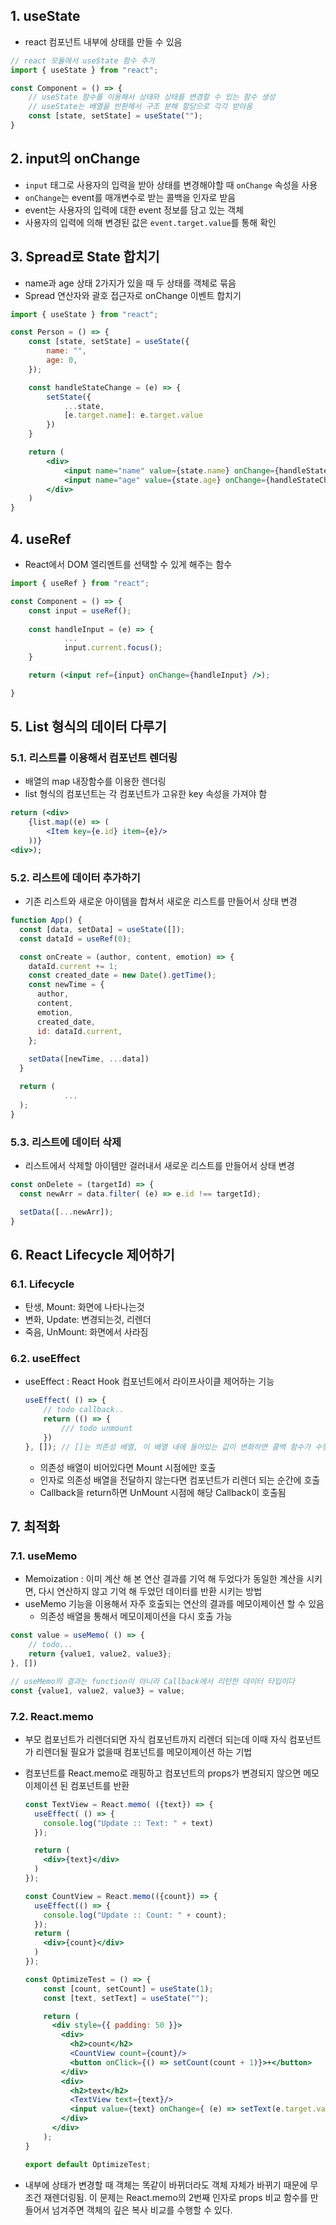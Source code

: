 ## 1. useState

- react 컴포넌트 내부에 상태를 만들 수 있음

```jsx
// react 모듈에서 useState 함수 추가
import { useState } from "react";

const Component = () => {
	// useState 함수를 이용해서 상태와 상태를 변경할 수 있는 함수 생성
	// useState는 배열을 반환해서 구조 분해 할당으로 각각 받아옴
	const [state, setState] = useState("");
}
```

## 2. input의 onChange

- `input` 태그로 사용자의 입력을 받아 상태를 변경해야할 때 `onChange` 속성을 사용
- `onChange`는 event를 매개변수로 받는 콜백을 인자로 받음
- event는 사용자의 입력에 대한 event 정보를 담고 있는 객체
- 사용자의 입력에 의해 변경된 값은 `event.target.value`를 통해 확인

## 3. Spread로 State 합치기

- name과 age 상태 2가지가 있을 때 두 상태를 객체로 묶음
- Spread 연산자와 괄호 접근자로 onChange 이벤트 합치기

```jsx
import { useState } from "react";

const Person = () => {
	const [state, setState] = useState({
		name: "",
		age: 0,
	});

	const handleStateChange = (e) => {
		setState({
			...state,
			[e.target.name]: e.target.value
		})
	}

	return (
		<div>
			<input name="name" value={state.name} onChange={handleStateChange}></div>
			<input name="age" value={state.age} onChange={handleStateChange}></div>
		</div>
	)
}
```

## 4. useRef

- React에서 DOM 엘리멘트를 선택할 수 있게 해주는 함수

```jsx
import { useRef } from "react";

const Component = () => {
	const input = useRef();
	
	const handleInput = (e) => {
			...
			input.current.focus();
	}

	return (<input ref={input} onChange={handleInput} />);

}
```

## 5. List 형식의 데이터 다루기

### 5.1. 리스트를 이용해서 컴포넌트 렌더링

- 배열의 map 내장함수를 이용한 렌더링
- list 형식의 컴포넌트는 각 컴포넌트가 고유한 key 속성을 가져야 함

```jsx
return (<div>
	{list.map((e) => (
	    <Item key={e.id} item={e}/>
	))}
<div>);
```

### 5.2. 리스트에 데이터 추가하기

- 기존 리스트와 새로운 아이템을 합쳐서 새로운 리스트를 만들어서 상태 변경

```jsx
function App() {
  const [data, setData] = useState([]);
  const dataId = useRef(0);

  const onCreate = (author, content, emotion) => {
    dataId.current += 1;
    const created_date = new Date().getTime();
    const newTime = {
      author,
      content,
      emotion,
      created_date,
      id: dataId.current,
    };
    
    setData([newTime, ...data])
  }

  return (
			...
  );
}
```

### 5.3. 리스트에 데이터 삭제

- 리스트에서 삭제할 아이템만 걸러내서 새로운 리스트를 만들어서 상태 변경

```jsx
const onDelete = (targetId) => {
  const newArr = data.filter( (e) => e.id !== targetId);

  setData([...newArr]);
}
```

## 6. React Lifecycle 제어하기

### 6.1. Lifecycle

- 탄생, Mount: 화면에 나타나는것
- 변화, Update: 변경되는것, 리렌더
- 죽음, UnMount: 화면에서 사라짐

### 6.2. useEffect

- useEffect : React Hook 컴포넌트에서 라이프사이클 제어하는 기능
    
    ```jsx
    useEffect( () => {
    	// todo callback..
    	return (() => {
    		/// todo unmount
    	})
    }, []); // []는 의존성 배열, 이 배열 내에 들어있는 값이 변화하면 콜백 함수가 수행됨
    ```
    
    - 의존성 배열이 비어있다면 Mount 시점에만 호출
    - 인자로 의존성 배열을 전달하지 않는다면 컴포넌트가 리렌더 되는 순간에 호출
    - Callback을 return하면 UnMount 시점에 해당 Callback이 호출됨

## 7. 최적화

### 7.1. useMemo

- Memoization : 이미 계산 해 본 연산 결과를 기억 해 두었다가 동일한 계산을 시키면, 다시 연산하지 않고 기억 해 두었던 데이터를 반환 시키는 방법
- useMemo 기능을 이용해서 자주 호출되는 연산의 결과를 메모이제이션 할 수 있음
    - 의존성 배열을 통해서 메모이제이션을 다시 호출 가능

```jsx
const value = useMemo( () => {
	// todo...
	return {value1, value2, value3};
}, [])

// useMemo의 결과는 function이 아니라 Callback에서 리턴한 데이터 타입이다
const {value1, value2, value3} = value;
```

### 7.2. React.memo

- 부모 컴포넌트가 리렌더되면 자식 컴포넌트까지 리렌더 되는데 이때 자식 컴포넌트가 리렌더될 필요가 없을때 컴포넌트를 메모이제이션 하는 기법
- 컴포넌트를 React.memo로 래핑하고 컴포넌트의 props가 변경되지 않으면 메모이제이션 된 컴포넌트를 반환
    
    ```jsx
    const TextView = React.memo( ({text}) => {
      useEffect( () => {
        console.log("Update :: Text: " + text)
      });
    
      return (
        <div>{text}</div>
      )
    });
    
    const CountView = React.memo(({count}) => {
      useEffect(() => {
        console.log("Update :: Count: " + count);
      });
      return (
        <div>{count}</div>
      )
    });
    
    const OptimizeTest = () => {
        const [count, setCount] = useState(1);
        const [text, setText] = useState("");
    
        return (
          <div style={{ padding: 50 }}>
            <div>
              <h2>count</h2>
              <CountView count={count}/>
              <button onClick={() => setCount(count + 1)}>+</button>
            </div>
            <div>
              <h2>text</h2>
              <TextView text={text}/>
              <input value={text} onChange={ (e) => setText(e.target.value)} />
            </div>
          </div>
        );
    }
    
    export default OptimizeTest;
    ```
    
- 내부에 상태가 변경할 때 객체는 똑같이 바뀌더라도 객체 자체가 바뀌기 때문에 무조건 재렌더링됨. 이 문제는 React.memo의 2번째 인자로 props  비교 함수를 만들어서 넘겨주면 객체의 깊은 복사 비교를 수행할 수 있다.